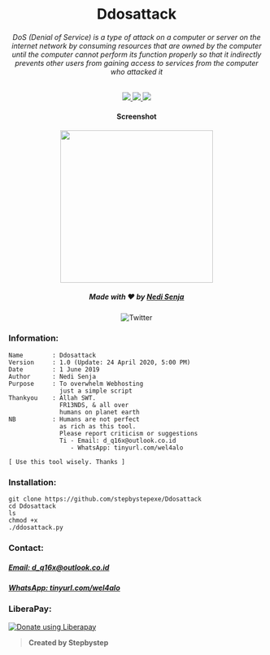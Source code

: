<h1 align="center">Ddosattack</h1>
<h6 align="center">DoS (Denial of Service) is a type of attack on a computer or server on the internet network by consuming resources that are owned by the computer until the computer cannot perform its function properly so that it indirectly prevents other users from gaining access to services from the computer who attacked it</h6>
<p align="center">
  <a href="https://www.python.org">
    <img src="https://img.shields.io/badge/pythn-2.7.17-blue.svg">
  </a>
  <a href="http://www.apache.org/licenses/LICENSE-2.0">
    <img src="https://img.shields.io/badge/license-Apache-red.svg">
  </a>
  <a href="https://opensource.org">
    <img src="https://img.shields.io/badge/open%20source-❤-green.svg">
  </a>
</p>
<h4 align="center">Screenshot</h4>
<p align="center">
  <img src="Skrinsut.png" width="300">
</p>
<h5>
<p align="center">
  Made with ❤️ by <a href="https://github.com/stepbystepexe">Nedi Senja</a>
</h5>
</p>
<p align="center">
  <img src="https://img.shields.io/twitter/url?url=https%3A%2F%2Fgithub.com%2Stepbystepexe%2FDdosattack" alt="Twitter">
</p>

### Information:
```text
Name        : Ddosattack
Version     : 1.0 (Update: 24 April 2020, 5:00 PM)
Date        : 1 June 2019
Author      : Nedi Senja
Purpose     : To overwhelm Webhosting
              just a simple script
Thankyou    : Allah SWT.
              FR13NDS, & all over
              humans on planet earth
NB          : Humans are not perfect
              as rich as this tool.
              Please report criticism or suggestions
              Ti - Email: d_q16x@outlook.co.id
                 - WhatsApp: tinyurl.com/wel4alo

[ Use this tool wisely. Thanks ]
```

### Installation:
```text
git clone https://github.com/stepbystepexe/Ddosattack
cd Ddosattack
ls
chmod +x
./ddosattack.py
```
### Contact:

<h5> <a href="http://d_q16x@outlook.co.id">Email: d_q16x@outlook.co.id</a>
</h5>
<h5> <a href="https://tinyurl.com/wel4alo">WhatsApp: tinyurl.com/wel4alo</a>
</h5>

### LiberaPay:
<noscript><a href="https://liberapay.com/stepbystepexe/donate"><img alt="Donate using Liberapay" src="https://liberapay.com/assets/widgets/donate.svg"></a></noscript>

>**Created by Stepbystep**
